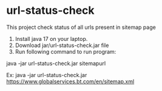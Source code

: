 # url-status-check
This project check status of all urls present in sitemap page

1. Install java 17 on your laptop.
2. Download jar/url-status-check.jar file 
3. Run following command to run program:

java -jar url-status-check.jar sitemapurl

Ex: java -jar url-status-check.jar https://www.globalservices.bt.com/en/sitemap.xml
